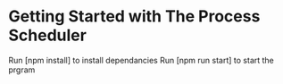# Getting Started with The Process Scheduler 

Run [npm install] to install dependancies 
Run [npm run start] to start the prgram 
